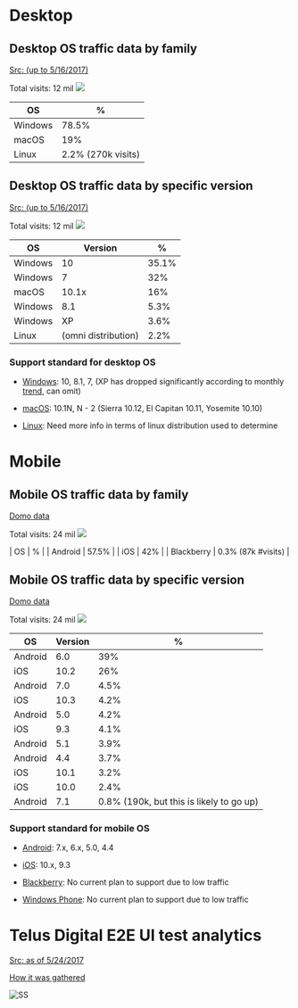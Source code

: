 # Desktop

## Desktop OS traffic data by family

[Src: (up to 5/16/2017)](https://telus.domo.com/page/1401343950/kpis/details/1455150571)

Total visits: 12 mil
![](http://i.imgur.com/GyokB8P.png)

| OS | % |
| ---- | --- |
| Windows | 78.5% |
| macOS | 19% |
| Linux | 2.2% (270k visits) |

## Desktop OS traffic data by specific version

[Src: (up to 5/16/2017)](https://telus.domo.com/page/1401343950/kpis/details/561628105)

Total visits: 12 mil
![](http://i.imgur.com/iLxe0C2.png)

| OS | Version | % |
| ---- | ---- | ---- |
| Windows | 10 | 35.1% |
| Windows | 7 | 32% |
| macOS | 10.1x | 16% |
| Windows | 8.1 | 5.3%
| Windows | XP | 3.6% |
| Linux | (omni distribution) | 2.2% |

### Support standard for desktop OS

* [Windows](https://en.wikipedia.org/wiki/List_of_Microsoft_Windows_versions): 10, 8.1, 7, (XP has dropped significantly according to monthly [trend](https://telus.domo.com/page/1401343950/kpis/details/488149616), can omit)

* [macOS](https://en.wikipedia.org/wiki/MacOS): 10.1N, N - 2 (Sierra 10.12, El Capitan 10.11, Yosemite 10.10) 

* [Linux](https://en.wikipedia.org/wiki/Comparison_of_Linux_distributions): Need more info in terms of linux distribution used to determine

# Mobile

## Mobile OS traffic data by family

[Domo data](https://telus.domo.com/page/1401343950/kpis/details/1978979361)

Total visits: 24 mil
![](http://i.imgur.com/56jGcu1.png)

| OS | % |
| Android | 57.5% |
| iOS | 42% |
| Blackberry | 0.3% (87k #visits) |

## Mobile OS traffic data by specific version

[Domo data](https://telus.domo.com/page/1401343950/kpis/details/1169214822)

Total visits: 24 mil
![](http://i.imgur.com/Xw2ehLP.png)

| OS | Version | % |
| ---- | ---- | ---- |
| Android | 6.0 | 39%| 
| iOS | 10.2 | 26% |
| Android | 7.0 | 4.5% |
| iOS | 10.3 | 4.2% |
| Android |5.0 | 4.2% |
| iOS | 9.3 | 4.1% |
| Android | 5.1 | 3.9% |
| Android | 4.4 | 3.7% |
| iOS | 10.1 | 3.2% |
| iOS | 10.0 | 2.4% |
| Android | 7.1 | 0.8% (190k, but this is likely to go up) |

### Support standard for mobile OS

* [Android](https://en.wikipedia.org/wiki/Android_version_history): 7.x, 6.x, 5.0, 4.4

* [iOS](https://en.wikipedia.org/wiki/IOS_version_history): 10.x, 9.3

* [Blackberry](https://en.wikipedia.org/wiki/BlackBerry_OS): No current plan to support due to low traffic

* [Windows Phone](https://en.wikipedia.org/wiki/Windows_Phone): No current plan to support due to low traffic

# Telus Digital E2E UI test analytics

[Src: as of 5/24/2017](https://telus.domo.com/page/-100000/kpis/details/782974284)

[How it was gathered](https://github.com/telusdigital/domoeverything)

![SS](http://i.imgur.com/D8UjpKY.png)